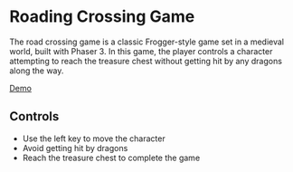 # Roading Crossing Game

The road crossing game is a classic Frogger-style game set in a medieval world, built with Phaser 3. In this game, the player controls a character attempting to reach the treasure chest without getting hit by any dragons along the way.

[Demo](https://ritatanght.github.io/road-crossing-game/)

## Controls

- Use the left key to move the character
- Avoid getting hit by dragons
- Reach the treasure chest to complete the game
